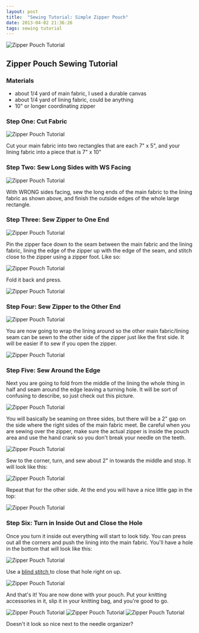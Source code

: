 ```yaml
---
layout: post
title:  "Sewing Tutorial: Simple Zipper Pouch"
date: 2013-04-02 21:36:26
tags: sewing tutorial
---
```

![Zipper Pouch Tutorial](/uploads/2013/04/header_zipper-pouch.jpg)

## Zipper Pouch Sewing Tutorial

### Materials

* about 1/4 yard of main fabric, I used a durable canvas
* about 1/4 yard of lining fabric, could be anything
* 10" or longer coordinating zipper

### Step One: Cut Fabric

![Zipper Pouch Tutorial](/uploads/2013/04/01_cut-pieces.jpg)

Cut your main fabric into two rectangles that are each 7" x 5", and your lining fabric into a piece that is 7" x 10"

### Step Two: Sew Long Sides with WS Facing

![Zipper Pouch Tutorial](/uploads/2013/04/02_sew-sides.jpg)

With WRONG sides facing, sew the long ends of the main fabric to the lining fabric as shown above, and finish the outside edges of the whole large rectangle.

### Step Three: Sew Zipper to One End

![Zipper Pouch Tutorial](/uploads/2013/04/03a_pinned-zipper.jpg)

Pin the zipper face down to the seam between the main fabric and the lining fabric, lining the edge of the zipper up with the edge of the seam, and stitch close to the zipper using a zipper foot. Like so:

![Zipper Pouch Tutorial](/uploads/2013/04/03b_sew-zipper.jpg)

Fold it back and press.

![Zipper Pouch Tutorial](/uploads/2013/04/03c_pressed-zipper.jpg)

### Step Four: Sew Zipper to the Other End

![Zipper Pouch Tutorial](/uploads/2013/04/04c_finished-zipper.jpg)

You are now going to wrap the  lining around so the other main fabric/lining seam can be sewn to the other side of the zipper just like the first side. It will be easier if to sew if you open the zipper.

![Zipper Pouch Tutorial](/uploads/2013/04/04b_open-zipper-sew-side.jpg)

### Step Five: Sew Around the Edge

Next you are going to fold from the middle of the lining the whole thing in half and seam around the edge leaving a turning hole. It will be sort of confusing to describe, so just check out this picture.

![Zipper Pouch Tutorial](/uploads/2013/04/05a_sew-over-zipper.jpg)

You will basically be seaming on three sides, but there will be a 2" gap on the side where the right sides of the main fabric meet. Be careful when you are sewing over the zipper, make sure the actual zipper is inside the pouch area and use the hand crank so you don't break your needle on the teeth.

![Zipper Pouch Tutorial](/uploads/2013/04/05b_sew-carefully-over-zip.jpg)

Sew to the corner, turn, and sew about 2" in towards the middle and stop. It will look like this:

![Zipper Pouch Tutorial](/uploads/2013/04/05c_leave-a-gap.jpg)

Repeat that for the other side. At the end you will have a nice little gap in the top:

![Zipper Pouch Tutorial](/uploads/2013/04/06a_turning-hole.jpg)

### Step Six: Turn in Inside Out and Close the Hole

Once you turn it inside out everything will start to look tidy. You can press out all the corners and push the lining into the main fabric. You'll have a hole in the bottom that will look like this:

![Zipper Pouch Tutorial](/uploads/2013/04/06b_turned-inside-out.jpg)

Use a [blind stitch ](http://quilttaffy.blogspot.com/2008/07/invisible-closing-seam-tutorial.html)to close that hole right on up.

![Zipper Pouch Tutorial](/uploads/2013/04/06c_slip-stitch-closed.jpg)

And that's it! You are now done with your pouch. Put your knitting accessories in it, slip it in your knitting bag, and you're good to go.

![Zipper Pouch Tutorial](/uploads/2013/04/07a_finished-pouch.jpg)
![Zipper Pouch Tutorial](/uploads/2013/04/07b_finished-pouch-inards.jpg)
![Zipper Pouch Tutorial](/uploads/2013/04/07c_finished-with-goodies.jpg)

Doesn't it look so nice next to the needle organizer?
